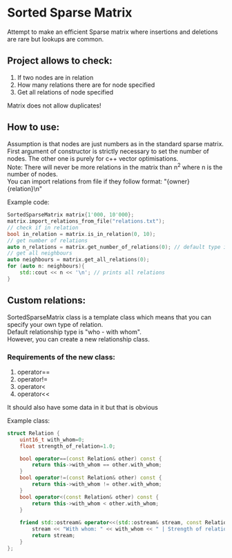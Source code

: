 # Sorted Sparse Matrix

Attempt to make an efficient Sparse matrix where insertions and deletions are rare but lookups are common.

## Project allows to check:
1. If two nodes are in relation
2. How many relations there are for node specified
3. Get all relations of node specified

Matrix does not allow duplicates!

## How to use:
Assumption is that nodes are just numbers as in the standard sparse matrix.  
First argument of constructor is strictly necessary to set the number of nodes. 
The other one is purely for c++ vector optimisations.  
Note: There will never be more relations in the matrix than n<sup>2</sup> where n is the number of nodes.  
You can import relations from file if they follow format: "{owner} {relation}\n"

Example code:
```c++
SortedSparseMatrix matrix{1'000, 10'000};
matrix.import_relations_from_file("relations.txt");
// check if in relation
bool in_relation = matrix.is_in_relation(0, 10);
// get number of relations
auto n_relations = matrix.get_number_of_relations(0); // default type is uint32_t
// get all neighbours
auto neighbours = matrix.get_all_relations(0);
for (auto n: neighbours){
    std::cout << n << '\n'; // prints all relations
}
```

## Custom relations:
SortedSparseMatrix class is a template class which means that you can specify your own type of relation.  
Default relationship type is "who - with whom".  
However, you can create a new relationship class.
### Requirements of the new class:
1. operator==
2. operator!=
3. operator<
4. operator<<

It should also have some data in it but that is obvious

Example class:

```c++
struct Relation {
    uint16_t with_whom=0;
    float strength_of_relation=1.0;

    bool operator==(const Relation& other) const {
        return this->with_whom == other.with_whom;
    }
    bool operator!=(const Relation& other) const {
        return this->with_whom != other.with_whom;
    }
    bool operator<(const Relation& other) const {
        return this->with_whom < other.with_whom;
    }
    
    friend std::ostream& operator<<(std::ostream& stream, const Relation& obj) const {
        stream << "With whom: " << with_whom << " | Strength of relation: " << strength_of_relation << "\n";
        return stream;
    }
};
```
    

